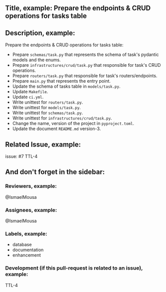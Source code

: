 ## Title, example: Prepare the endpoints & CRUD operations for tasks table

## Description, example:

Prepare the endpoints & CRUD operations for tasks table:

- Prepare `schemas/task.py` that represents the schema of task's pydantic models and the enums.
- Prepare `infrastructures/crud/task.py` that responsible for task's CRUD operations.
- Prepare `routers/task.py` that responsible for task's routers/endpoints.
- Prepare `main.py` that represents the entry point.
- Update the schema of tasks table in `models/task.py`.
- Update `Makefile`.
- Update `ci.yml`.
- Write unittest for `routers/task.py`.
- Write unittest for `models/task.py`.
- Write unittest for `schemas/task.py`.
- Write unittest for `infrastructures/crud/task.py`.
- Change the name, version of the project in `pyproject.toml`.
- Update the document `README.md` version-3.

## Related Issue, example:

issue: #7 TTL-4

## And don't forget in the sidebar:

### Reviewers, example:

@IsmaelMousa

### Assignees, example:

@IsmaelMousa

### Labels, example:

- database
- documentation
- enhancement

### Development (if this pull-request is related to an issue), example:

TTL-4
